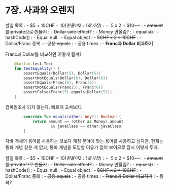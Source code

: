 # 7장. 사과와 오렌지

할일 목록
: - $5 + 10CHF = $10 (환율이 2:1로 가정)
: - ~~$5 x 2 = $10~~
: - ~~amount를 private으로 만들기~~
: - ~~Dollar side effect?~~
: - Money 반올림?
: - ~~equals()~~
: - hashCode()
: - Equal null
: - Equal object
: - ~~5CHF x 2 = 10CHF~~
: - Dollar/Franc 중복
: - ~~공용 equals~~
: - 공용 times
: - **Franc과 Dollar 비교하기**

Franc과 Dollar를 비교하면 어떻게 될까?

```Kotlin
    @kotlin.test.Test
    fun testEquality() {
        assertEquals(Dollar(5), Dollar(5))
        assertNotEquals(Dollar(5), Dollar(6))
        assertEquals(Franc(5), Franc(5))
        assertNotEquals(Franc(5), Franc(6))
        assertFalse(Franc(5).equals(Dollar(5)))
    }
```

컴파일조차 되지 않는다. 빠르게 고쳐보자.

```Kotlin
        override fun equals(other: Any?): Boolean {
            return amount == (other as Money).amount
                    && javaClass == other.javaClass
        }
```

자바 객체의 용어를 사용하는 것보다 재정 분야에 맞는 용어를 사용하고 싶지만,
현재는 통화 개념 같은 게 없고, 통화 개념을 도입할 이유가 없어 보이므로 잠시 이렇게 두자.

할일 목록
: - $5 + 10CHF = $10 (환율이 2:1로 가정)
: - ~~$5 x 2 = $10~~
: - ~~amount를 private으로 만들기~~
: - ~~Dollar side effect?~~
: - Money 반올림?
: - ~~equals()~~
: - hashCode()
: - Equal null
: - Equal object
: - ~~5CHF x 2 = 10CHF~~
: - Dollar/Franc 중복
: - ~~공용 equals~~
: - 공용 times
: - ~~Franc과 Dollar 비교하기~~
: - 통화?

